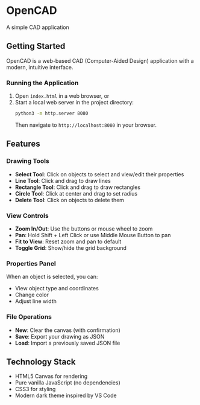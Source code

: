# OpenCAD
A simple CAD application

## Getting Started

OpenCAD is a web-based CAD (Computer-Aided Design) application with a modern, intuitive interface.

### Running the Application

1. Open `index.html` in a web browser, or
2. Start a local web server in the project directory:
   ```bash
   python3 -m http.server 8080
   ```
   Then navigate to `http://localhost:8080` in your browser.

## Features

### Drawing Tools
- **Select Tool**: Click on objects to select and view/edit their properties
- **Line Tool**: Click and drag to draw lines
- **Rectangle Tool**: Click and drag to draw rectangles
- **Circle Tool**: Click at center and drag to set radius
- **Delete Tool**: Click on objects to delete them

### View Controls
- **Zoom In/Out**: Use the buttons or mouse wheel to zoom
- **Pan**: Hold Shift + Left Click or use Middle Mouse Button to pan
- **Fit to View**: Reset zoom and pan to default
- **Toggle Grid**: Show/hide the grid background

### Properties Panel
When an object is selected, you can:
- View object type and coordinates
- Change color
- Adjust line width

### File Operations
- **New**: Clear the canvas (with confirmation)
- **Save**: Export your drawing as JSON
- **Load**: Import a previously saved JSON file

## Technology Stack

- HTML5 Canvas for rendering
- Pure vanilla JavaScript (no dependencies)
- CSS3 for styling
- Modern dark theme inspired by VS Code
